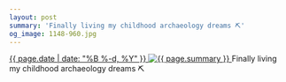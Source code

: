 ```yaml
---
layout: post
summary: 'Finally living my childhood archaeology dreams ⛏'
og_image: 1148-960.jpg
---
```


<p>
 <time>
  <a href="/1148">
   {{ page.date | date: "%B %-d, %Y" }}
  </a>
 </time>
 <a href="/1148">
  <img alt="{{ page.summary }}" data-taken="4/27/2020" sizes="(min-width: 700px) 50vw, calc(100vw - 2rem)" src="{{ site.assets_url }}/1148-480.jpg" srcset="{{ site.assets_url }}/1148-240.jpg 240w, {{ site.assets_url }}/1148-480.jpg 480w, {{ site.assets_url }}/1148-720.jpg 720w, {{ site.assets_url }}/1148-960.jpg 960w"/>
 </a>
 <span>
  Finally living my childhood archaeology dreams ⛏
 </span>
</p>
